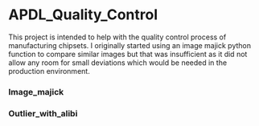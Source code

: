 # APDL_Quality_Control
This project is intended to help with the quality control process of manufacturing chipsets. I originally started 
using an image majick python function to compare similar images but that was insufficient as it did not allow 
any room for small deviations which would be needed in the production environment. 



### Image_majick

### Outlier_with_alibi





